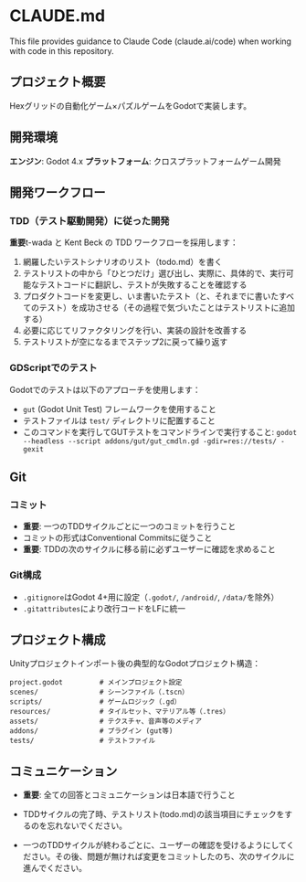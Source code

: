 # CLAUDE.md

This file provides guidance to Claude Code (claude.ai/code) when working with code in this repository.

## プロジェクト概要

Hexグリッドの自動化ゲーム×パズルゲームをGodotで実装します。

## 開発環境

**エンジン**: Godot 4.x
**プラットフォーム**: クロスプラットフォームゲーム開発

## 開発ワークフロー

### TDD（テスト駆動開発）に従った開発

**重要**t-wada と Kent Beck の TDD ワークフローを採用します：

1. 網羅したいテストシナリオのリスト（todo.md）を書く
2. テストリストの中から「ひとつだけ」選び出し、実際に、具体的で、実行可能なテストコードに翻訳し、テストが失敗することを確認する
3. プロダクトコードを変更し、いま書いたテスト（と、それまでに書いたすべてのテスト）を成功させる（その過程で気づいたことはテストリストに追加する）
4. 必要に応じてリファクタリングを行い、実装の設計を改善する
5. テストリストが空になるまでステップ2に戻って繰り返す

### GDScriptでのテスト

Godotでのテストは以下のアプローチを使用します：
- `gut` (Godot Unit Test) フレームワークを使用すること
- テストファイルは `test/` ディレクトリに配置すること
- このコマンドを実行してGUTテストをコマンドラインで実行すること: `godot --headless --script addons/gut/gut_cmdln.gd -gdir=res://tests/ -gexit`

## Git

### コミット
- **重要**: 一つのTDDサイクルごとに一つのコミットを行うこと
- コミットの形式はConventional Commitsに従うこと
- **重要**: TDDの次のサイクルに移る前に必ずユーザーに確認を求めること

###  Git構成

- `.gitignore`はGodot 4+用に設定（`.godot/`, `/android/`, `/data/`を除外）
- `.gitattributes`により改行コードをLFに統一


## プロジェクト構成

Unityプロジェクトインポート後の典型的なGodotプロジェクト構造：
```
project.godot         # メインプロジェクト設定
scenes/               # シーンファイル（.tscn）
scripts/              # ゲームロジック（.gd）
resources/            # タイルセット、マテリアル等（.tres）
assets/               # テクスチャ、音声等のメディア
addons/               # プラグイン (gut等)
tests/                # テストファイル
```

## コミュニケーション

- **重要**: 全ての回答とコミュニケーションは日本語で行うこと

- TDDサイクルの完了時、テストリスト(todo.md)の該当項目にチェックをするのを忘れないでください。
- 一つのTDDサイクルが終わるごとに、ユーザーの確認を受けるようにしてください。その後、問題が無ければ変更をコミットしたのち、次のサイクルに進んでください。
